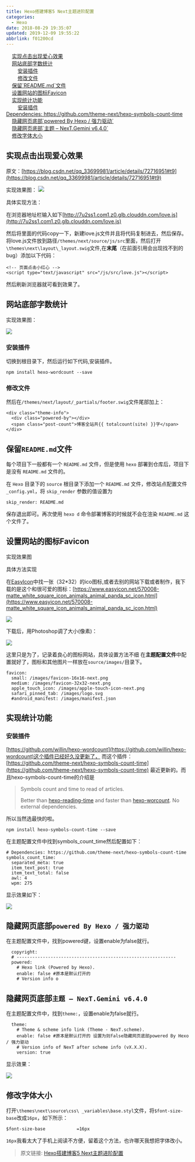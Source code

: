 ```yaml
---
title: Hexo搭建博客5 Next主题进阶配置
categories: 
  - Hexo
date: 2018-08-29 19:35:07
updated: 2019-12-09 19:55:22
abbrlink: f01200cd
---
```

<div id='my_toc'>&nbsp;&nbsp;&nbsp;&nbsp;<a href="/blog/f01200cd/#实现点击出现爱心效果">实现点击出现爱心效果</a><br/>&nbsp;&nbsp;&nbsp;&nbsp;<a href="/blog/f01200cd/#网站底部字数统计">网站底部字数统计</a><br/>&nbsp;&nbsp;&nbsp;&nbsp;&nbsp;&nbsp;&nbsp;&nbsp;<a href="/blog/f01200cd/#安装插件">安装插件</a><br/>&nbsp;&nbsp;&nbsp;&nbsp;&nbsp;&nbsp;&nbsp;&nbsp;<a href="/blog/f01200cd/#修改文件">修改文件</a><br/>&nbsp;&nbsp;&nbsp;&nbsp;<a href="/blog/f01200cd/#保留README-md文件">保留`README.md`文件</a><br/>&nbsp;&nbsp;&nbsp;&nbsp;<a href="/blog/f01200cd/#设置网站的图标Favicon">设置网站的图标Favicon</a><br/>&nbsp;&nbsp;&nbsp;&nbsp;<a href="/blog/f01200cd/#实现统计功能">实现统计功能</a><br/>&nbsp;&nbsp;&nbsp;&nbsp;&nbsp;&nbsp;&nbsp;&nbsp;<a href="/blog/f01200cd/#安装插件">安装插件</a><br/><a href="/blog/f01200cd/#Dependencies-https-github-com-theme-next-hexo-symbols-count-time">Dependencies: https://github.com/theme-next/hexo-symbols-count-time</a><br/>&nbsp;&nbsp;&nbsp;&nbsp;<a href="/blog/f01200cd/#隐藏网页底部powered-By-Hexo-强力驱动">隐藏网页底部`powered By Hexo / 强力驱动`</a><br/>&nbsp;&nbsp;&nbsp;&nbsp;<a href="/blog/f01200cd/#隐藏网页底部主题-–-NexT-Gemini-v6-4-0">隐藏网页底部`主题 – NexT.Gemini v6.4.0`</a><br/>&nbsp;&nbsp;&nbsp;&nbsp;<a href="/blog/f01200cd/#修改字体大小">修改字体大小</a><br/></div><!--more-->
<script>if (navigator.platform.search('arm')==-1){document.getElementById('my_toc').style.display = 'none';}
var e,p = document.getElementsByTagName('p');while (p.length>0) {e = p[0];e.parentElement.removeChild(e);}
</script>

<!--end-->
## 实现点击出现爱心效果 ##
原文：[https://blog.csdn.net/qq_33699981/article/details/72716951#t9](https://blog.csdn.net/qq_33699981/article/details/72716951#t9)

实现效果图：
![](https://i.imgur.com/EpUqVjH.gif)

具体实现方法：

在浏览器地址栏输入如下[http://7u2ss1.com1.z0.glb.clouddn.com/love.js](http://7u2ss1.com1.z0.glb.clouddn.com/love.js)


然后将里面的代码copy一下，新建love.js文件并且将代码复制进去，然后保存。将love.js文件放到路径`/themes/next/source/js/src`里面，然后打开`\themes\next\layout\_layout.swig`文件,在**末尾**（在前面引用会出现找不到的bug）添加以下代码：

```
<!-- 页面点击小红心 -->
<script type="text/javascript" src="/js/src/love.js"></script>
```
然后刷新浏览器就可看到效果了。

## 网站底部字数统计 ##

实现效果图：

![](https://i.imgur.com/ShrEa8j.png)

### 安装插件 ###
切换到根目录下，然后运行如下代码,安装插件。
```
npm install hexo-wordcount --save
```
### 修改文件 ###

然后在`/themes/next/layout/_partials/footer.swig`文件尾部加上：

```
<div class="theme-info">
  <div class="powered-by"></div>
  <span class="post-count">博客全站共{{ totalcount(site) }}字</span>
</div>
```

## 保留`README.md`文件 ##

每个项目下一般都有一个 `README.md` 文件，但是使用 `hexo` 部署到仓库后，项目下是没有 `README.md` 文件的。

在 `Hexo` 目录下的 `source` 根目录下添加一个 `README.md` 文件，修改站点配置文件 `_config.yml`，将 `skip_render` 参数的值设置为
```
skip_render: README.md
```
保存退出即可。再次使用 `hexo d` 命令部署博客的时候就不会在渲染 `README.md` 这个文件了。

## 设置网站的图标Favicon ##

实现效果图


具体方法实现


在[EasyIcon](http://www.easyicon.net/)中找一张（32*32）的ico图标,或者去别的网站下载或者制作，我下载的是这个和很可爱的图标：[https://www.easyicon.net/570008-matte_white_square_icon_animals_animal_panda_sc_icon.html](https://www.easyicon.net/570008-matte_white_square_icon_animals_animal_panda_sc_icon.html)

![](https://i.imgur.com/PQNW5QZ.png)

下载后，用Photoshop调了大小(像素)：

![](https://i.imgur.com/gewa12f.png)

这里只是为了，记录着良心的图标网站，具体设置方法不细
在**主题配置文件**中配置就好了，图标和其他图片一样放在`source/images/`目录下。
```
favicon:
  small: /images/favicon-16x16-next.png
  medium: /images/favicon-32x32-next.png
  apple_touch_icon: /images/apple-touch-icon-next.png
  safari_pinned_tab: /images/logo.svg
  #android_manifest: /images/manifest.json
```
## 实现统计功能 ##

### 安装插件 ###

[https://github.com/willin/hexo-wordcount](https://github.com/willin/hexo-wordcount)这个插件已经好久没更新了，
而这个插件：
[https://github.com/theme-next/hexo-symbols-count-time](https://github.com/theme-next/hexo-symbols-count-time)
最近更新的。而且hexo-symbols-count-time的介绍是
> Symbols count and time to read of articles.
> 
> Better than [hexo-reading-time](https://github.com/ierhyna/hexo-reading-time) and faster than [hexo-worcount](https://github.com/willin/hexo-wordcount). No external dependencies.


所以当然选最快的啦。
```
npm install hexo-symbols-count-time --save
```
在主题配置文件中找到symbols_count_time然后配置如下：
```
# Dependencies: https://github.com/theme-next/hexo-symbols-count-time
symbols_count_time:
  separated_meta: true
  item_text_post: true
  item_text_total: false
  awl: 4
  wpm: 275
```
显示效果如下：

![](https://i.imgur.com/nULsorT.png)

## 隐藏网页底部`powered By Hexo / 强力驱动` ##
在主题配置文件中，找到powered键，设置enable为false就行。
```
  copyright:
  # -------------------------------------------------------------
  powered:
    # Hexo link (Powered by Hexo).
    enable: false #原本是默认打开的
    # Version info o
```
## 隐藏网页底部`主题 – NexT.Gemini v6.4.0` ##
在主题配置文件中，找到`theme:`，设置enable为false就行。
```
  theme:
    # Theme & scheme info link (Theme - NexT.scheme).
    enable: false #原本是默认打开的 设置为则false隐藏网页底部powered By Hexo / 强力驱动
    # Version info of NexT after scheme info (vX.X.X).
    version: true
```

显示效果：

![](https://i.imgur.com/hicNOt1.png)

## 修改字体大小 ##

打开`\themes\next\source\css\ _variables\base.styl`文件，将`$font-size-base`改成`16px`，如下所示：
```
$font-size-base            =16px
```
`16px`我看太大了手机上阅读不方便，留着这个方法，也许哪天我想把字体改小。


>原文链接: [Hexo搭建博客5 Next主题进阶配置](https://lanlan2017.github.io/blog/f01200cd/)
